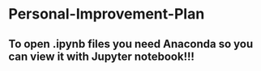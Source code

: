 # Personal-Improvement-Plan

## To open .ipynb files you need Anaconda so you can view it with Jupyter notebook!!!
